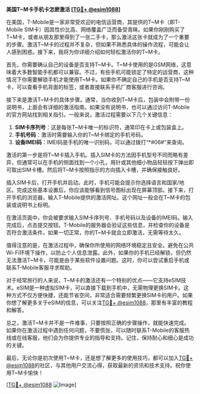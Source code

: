 **美国T~M卡手机卡怎麽激活 [[TG💪+ @esim1088](https://t.me/s/esim1088)]**

在美国，T-Mobile是一家非常受欢迎的电信运营商，其提供的T~M卡（即T-Mobile SIM卡）因其性价比高、网络覆盖广泛而备受青睐。如果你刚刚购买了T~M卡，或者从朋友那里得到了一张二手卡，那么激活这张卡就成为了一个重要的步骤。激活T~M卡的过程并不复杂，但如果不熟悉具体的操作流程，可能会让人感到困惑。接下来，我将为你详细介绍如何轻松激活你的T~M卡。

首先，你需要确认自己的设备是否支持T~M卡。T~M卡使用的是GSM网络，这意味着大多数智能手机都可以兼容。不过，有些手机可能锁定了特定的运营商，这种情况下你需要解锁手机才能使用T~M卡。如果你不确定自己的手机是否支持T~M卡，可以查看手机背面的标签，或者直接联系手机厂商客服进行咨询。

接下来是激活T~M卡的具体步骤。通常，当你收到T~M卡后，包装中会附带一份说明书，上面会有详细的激活指南。如果没有说明书，也可以通过访问T-Mobile的官方网站找到相关指引。一般来说，激活过程需要以下几个关键信息：

1. **SIM卡序列号**：这是每张T~M卡唯一的标识符，通常印在卡上或包装盒上。
2. **手机号码**：激活时需要输入你的T~M卡绑定的手机号码。
3. **设备IMEI码**：IMEI码是手机的唯一识别码，可以通过拨打“*#06#”来查询。

激活的第一步是将T~M卡插入手机。插入SIM卡的方法因手机型号不同而略有差异，但通常可以在手机的侧面找到一个小孔，用针或其他细小物品轻轻按下弹出即可取出SIM卡槽。然后将T~M卡按照指示的方向插入卡槽，并确保接触良好。

插入SIM卡后，打开手机并启动。此时，手机可能会提示你选择语言和国家/地区。完成这些基本设置后，你应该能够看到信号图标出现在屏幕顶部。接下来，打开手机的浏览器，输入T-Mobile提供的激活网址。这个网址一般会在T~M卡的包装或说明书上标明。

在激活页面中，你会被要求输入SIM卡序列号、手机号码以及设备的IMEI码。输入完成后，点击提交按钮。T-Mobile的服务器会验证这些信息，并检查你的设备是否符合激活条件。如果一切正常，你的T~M卡就会立即激活，无需等待太久。

值得注意的是，在激活过程中，确保你所使用的网络环境稳定且安全。避免在公共Wi-Fi环境下操作，以防止个人信息泄露。此外，如果你的手机已经解锁，但仍然无法激活T~M卡，可能是由于某些软件设置问题。这时，你可以尝试重启手机或联系T-Mobile客服寻求帮助。

对于经常旅行的人来说，T~M卡的激活还有一个特别的优点——它支持eSIM技术。eSIM是一种虚拟SIM卡，可以直接下载到手机中，无需物理更换SIM卡。这种方式不仅方便快捷，还能节省空间，非常适合需要频繁更换SIM卡的用户。如果你想了解更多关于eSIM的信息，可以关注[TG💪+ @esim1088](https://t.me/s/esim1088)，那里有丰富的教程和解答。

总之，激活T~M卡并不是一件难事，只要按照正确的步骤操作，就能快速完成。如果你在激活过程中遇到任何问题，不要慌张，可以随时联系T-Mobile的客服热线或在线客服，他们会为你提供专业的指导和支持。记住，保持耐心和细心是成功的关键。

最后，无论你是初次使用T~M卡，还是想了解更多的使用技巧，都可以加入[TG💪+ @esim1088](https://t.me/s/esim1088)的社区，与其他用户交流心得，获取最新的资讯和技术支持。祝你使用T~M卡愉快！

[[TG💪+ @esim1088](https://t.me/s/esim1088) ![Image](https://i.postimg.cc/4NQfJmqS/Snipaste-2025-05-13-00-14-12.png)]